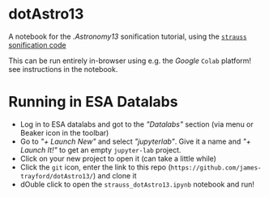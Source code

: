 # dotAstro13

A notebook for the _.Astronomy13_ sonification tutorial, using the [`strauss` sonification code](https://github.com/james-trayford/strauss)

This can be run entirely in-browser using e.g. the _Google_ `Colab` platform! see instructions in the notebook.

# Running in ESA Datalabs

- Log in to ESA datalabs and got to the _"Datalabs"_ section (via menu or Beaker icon in the toolbar)
- Go to _"+ Launch New"_ and select _"jupyterlab"_. Give it a name and _"+ Launch It!"_ to get an empty `jupyter-lab` project.
- Click on your new project to open it (can take a little while)
- Click the `git` icon, enter the link to this repo (`https://github.com/james-trayford/dotAstro13/`) and clone it
- dOuble click to open the `strauss_dotAstro13.ipynb` notebook and run!

